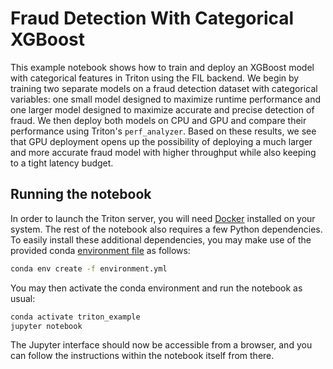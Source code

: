 <!--
# Copyright (c) 2022, NVIDIA CORPORATION. All rights reserved.
#
# Redistribution and use in source and binary forms, with or without
# modification, are permitted provided that the following conditions
# are met:
#  * Redistributions of source code must retain the above copyright
#    notice, this list of conditions and the following disclaimer.
#  * Redistributions in binary form must reproduce the above copyright
#    notice, this list of conditions and the following disclaimer in the
#    documentation and/or other materials provided with the distribution.
#  * Neither the name of NVIDIA CORPORATION nor the names of its
#    contributors may be used to endorse or promote products derived
#    from this software without specific prior written permission.
#
# THIS SOFTWARE IS PROVIDED BY THE COPYRIGHT HOLDERS ``AS IS'' AND ANY
# EXPRESS OR IMPLIED WARRANTIES, INCLUDING, BUT NOT LIMITED TO, THE
# IMPLIED WARRANTIES OF MERCHANTABILITY AND FITNESS FOR A PARTICULAR
# PURPOSE ARE DISCLAIMED.  IN NO EVENT SHALL THE COPYRIGHT OWNER OR
# CONTRIBUTORS BE LIABLE FOR ANY DIRECT, INDIRECT, INCIDENTAL, SPECIAL,
# EXEMPLARY, OR CONSEQUENTIAL DAMAGES (INCLUDING, BUT NOT LIMITED TO,
# PROCUREMENT OF SUBSTITUTE GOODS OR SERVICES; LOSS OF USE, DATA, OR
# PROFITS; OR BUSINESS INTERRUPTION) HOWEVER CAUSED AND ON ANY THEORY
# OF LIABILITY, WHETHER IN CONTRACT, STRICT LIABILITY, OR TORT
# (INCLUDING NEGLIGENCE OR OTHERWISE) ARISING IN ANY WAY OUT OF THE USE
# OF THIS SOFTWARE, EVEN IF ADVISED OF THE POSSIBILITY OF SUCH DAMAGE.
-->

# Fraud Detection With Categorical XGBoost

This example notebook shows how to train and deploy an XGBoost model
with categorical features in Triton using the FIL backend. We begin by training
two separate models on a fraud detection dataset with categorical variables:
one small model designed to maximize runtime performance and one larger model
designed to maximize accurate and precise detection of fraud. We then deploy
both models on CPU and GPU and compare their performance using Triton's
`perf_analyzer`. Based on these results, we see that GPU deployment opens up
the possibility of deploying a much larger and more accurate fraud model with
higher throughput while also keeping to a tight latency budget.

## Running the notebook
In order to launch the Triton server, you will need
[Docker](https://docs.docker.com/get-docker/) installed on your system. The
rest of the notebook also requires a few Python dependencies. To easily install
these additional dependencies, you may make use of the provided conda
[environment
file](https://github.com/triton-inference-server/fil_backend/tree/main/notebooks/categorical-fraud-detection/environment.yml)
as follows:
```bash
conda env create -f environment.yml
```
You may then activate the conda environment and run the notebook as usual:
```bash
conda activate triton_example
jupyter notebook
```
The Jupyter interface should now be accessible from a browser, and you can
follow the instructions within the notebook itself from there.
